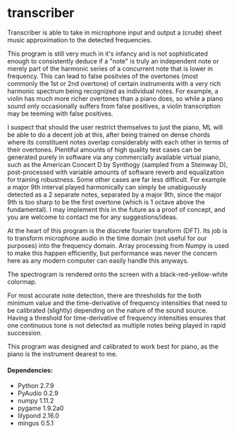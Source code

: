 # transcriber

Transcriber is able to take in microphone input and output a (crude) sheet music approximation to the detected frequencies. 

This program is still very much in it's infancy and is not sophisticated enough to consistently deduce if a "note" is truly an independent note or merely part of the harmonic series of a concurrent note that is lower in frequency. This can lead to false positvies of the overtones (most commonly the 1st or 2nd overtone) of certain instruments with a very rich harmonic spectrum being recognized as individual notes. For example, a violin has much more richer overtones than a piano does, so while a piano sound only occasionally suffers from false positives, a violin transcription may be teeming with false positives. 

I suspect that should the user restrict themselves to just the piano, ML will be able to do a decent job at this, after being trained on dense chords where its constituent notes overlap considerably with each other in terms of their overtones. Plentiful amounts of high quality test cases can be generated purely in software via any commercially available virtual piano, such as the American Concert D by Synthogy (sampled from a Steinway D), post-processed with variable amounts of software reverb and equalization for training robustness. Some other cases are far less difficult. For example a major 9th interval played harmonically can simply be unabiguously detected as a 2 separate notes, separated by a major 9th, since the major 9th is too sharp to be the first overtone (which is 1 octave above the fundamental). I may implement this in the future as a proof of concept, and you are welcome to contact me for any suggestions/ideas.

At the heart of this program is the discrete fourier transform (DFT). Its job is to transform microphone audio in the time domain (not useful for our purposes) into the frequency domain. Array processing from Numpy is used to make this happen efficiently, but performance was never the concern here as any modern computer can easily handle this anyways. 

The spectrogram is rendered onto the screen with a black-red-yellow-white colormap.

For most accurate note detection, there are thresholds for the both minimum value and the time-derivative of frequency intensities that need to be calibrated (slightly) depending on the nature of the sound source. Having a threshold for time-derivative of frequency intensities ensures that one continuous tone is not detected as multiple notes being played in rapid succession. 

This program was designed and calibrated to work best for piano, as the piano is the instrument dearest to me. 

#### Dependencies:
* Python 2.7.9
* PyAudio 0.2.9
* numpy 1.11.2
* pygame 1.9.2a0
* lilypond 2.16.0
* mingus 0.5.1
